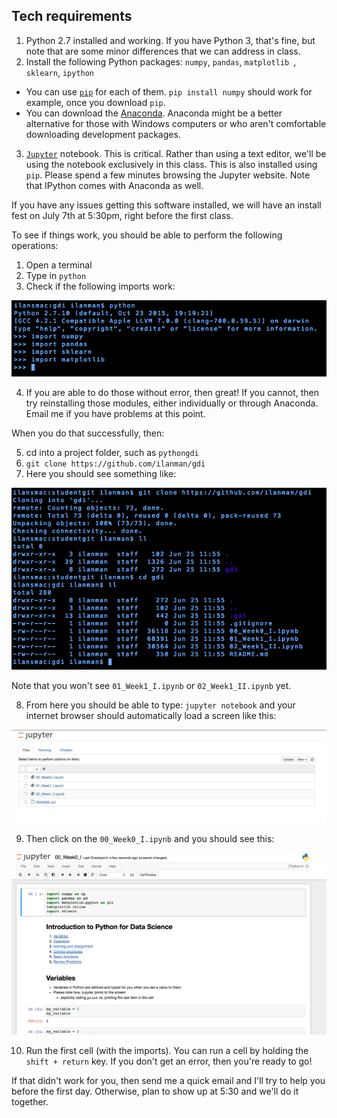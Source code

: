 ## Tech requirements

1. Python 2.7 installed and working. If you have Python 3, that's fine, but note that are some minor differences that we can address in class. 
2. Install the following Python packages:  `numpy`, `pandas`, `matplotlib `, `sklearn`, `ipython`
  -  You can use [`pip`](https://pip.pypa.io/en/stable/installing/) for each of them. `pip install numpy` should work for example, once you download `pip`.
  -  You can download the [Anaconda](https://www.continuum.io/downloads). Anaconda might be a better alternative for those with Windows computers or who aren't comfortable downloading development packages.
3. [`Jupyter`](http://jupyter.org/) notebook. This is critical. Rather than using a text editor, we'll be using the notebook exclusively in this class. This is also installed using `pip`. Please spend a few minutes browsing the Jupyter website. Note that IPython comes with Anaconda as well.

If you have any issues getting this software installed, we will have an install fest on July 7th at 5:30pm, right before the first class.

To see if things work, you should be able to perform the following operations:

1) Open a terminal<br>
2) Type in `python`<br>
3) Check if the following imports work:<br>

![alt tag](https://github.com/ilanman/gdi/blob/master/images/import.png)

4) If you are able to do those without error, then great! If you cannot, then try reinstalling those modules, either individually or through Anaconda. Email me if you have problems at this point.

When you do that successfully, then:

5) cd into a project folder, such as  `pythongdi`<br>
6) `git clone https://github.com/ilanman/gdi`<br>
7) Here you should see something like:<br>

![alt tag](https://github.com/ilanman/gdi/blob/master/images/gitclone.png)

Note that you won't see `01_Week1_I.ipynb` or `02_Week1_II.ipynb` yet.

8) From here you should be able to type: `jupyter notebook` and your internet browser should automatically load a screen like this:

![alt tag](https://github.com/ilanman/gdi/blob/master/images/jupyter1.png)

9) Then click on the `00_Week0_I.ipynb` and you should see this:

![alt tag](https://github.com/ilanman/gdi/blob/master/images/jupyter2.png)

10) Run the first cell (with the imports). You can run a cell by holding the `shift + return` key. If you don't get an error, then you're ready to go!

If that didn't work for you, then send me a quick email and I'll try to help you before the first day. Otherwise, plan to show up at 5:30 and we'll do it together.
